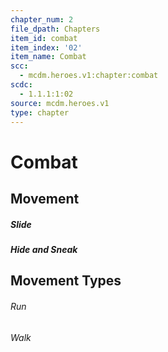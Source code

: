```yaml
---
chapter_num: 2
file_dpath: Chapters
item_id: combat
item_index: '02'
item_name: Combat
scc:
  - mcdm.heroes.v1:chapter:combat
scdc:
  - 1.1.1:1:02
source: mcdm.heroes.v1
type: chapter
---
```


# Combat

## Movement

##### Slide

##### Hide and Sneak

## Movement Types

###### Run

###### Walk
